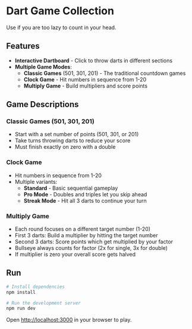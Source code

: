# Dart Game Collection

Use if you are too lazy to count in your head.

## Features

- **Interactive Dartboard** - Click to throw darts in different sections
- **Multiple Game Modes**:
  - **Classic Games** (501, 301, 201) - The traditional countdown games
  - **Clock Game** - Hit numbers in sequence from 1-20
  - **Multiply Game** - Build multipliers and score points

## Game Descriptions

### Classic Games (501, 301, 201)
- Start with a set number of points (501, 301, or 201)
- Take turns throwing darts to reduce your score
- Must finish exactly on zero with a double

### Clock Game
- Hit numbers in sequence from 1-20
- Multiple variants:
  - **Standard** - Basic sequential gameplay
  - **Pro Mode** - Doubles and triples let you skip ahead
  - **Streak Mode** - Hit all 3 darts to continue your turn

### Multiply Game
- Each round focuses on a different target number (1-20)
- First 3 darts: Build a multiplier by hitting the target number
- Second 3 darts: Score points which get multiplied by your factor
- Bullseye always counts for factor (2x for single, 3x for double)
- If multiplier is zero your overall score gets halved
## Run

```bash
# Install dependencies
npm install

# Run the development server
npm run dev
```

Open [http://localhost:3000](http://localhost:3000) in your browser to play.
